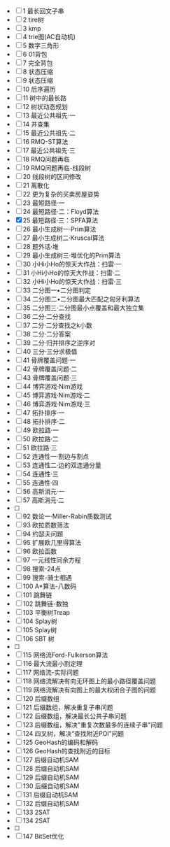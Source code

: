 - [ ] 1 最长回文子串
- [ ] 2 tire树
- [ ] 3 kmp
- [ ] 4 trie图(AC自动机)
- [ ] 5 数字三角形
- [ ] 6 01背包
- [ ] 7 完全背包
- [ ] 8 状态压缩
- [ ] 9 状态压缩
- [ ] 10 后序遍历
- [ ] 11 树中的最长路
- [ ] 12 树状动态规划
- [ ] 13 最近公共祖先·一
- [ ] 14 并查集
- [ ] 15 最近公共祖先·二
- [ ] 16 RMQ-ST算法
- [ ] 17 最近公共祖先·三
- [ ] 18 RMQ问题再临
- [ ] 19 RMQ问题再临-线段树
- [ ] 20 线段树的区间修改
- [ ] 21 离散化
- [ ] 22 更为复杂的买卖房屋姿势
- [ ] 23 最短路径·一
- [ ] 24 最短路径·二：Floyd算法
- [x] 25 最短路径·三：SPFA算法
- [ ] 26 最小生成树一·Prim算法
- [ ] 27 最小生成树二·Kruscal算法
- [ ] 28 题外话·堆
- [ ] 29 最小生成树三·堆优化的Prim算法
- [ ] 30 小Hi小Ho的惊天大作战：扫雷·一
- [ ] 31 小Hi小Ho的惊天大作战：扫雷·二
- [ ] 32 小Hi小Ho的惊天大作战：扫雷·三
- [ ] 33 二分图一•二分图判定
- [ ] 34 二分图二•二分图最大匹配之匈牙利算法
- [ ] 35 二分图三·二分图最小点覆盖和最大独立集
- [ ] 36 二分·二分查找
- [ ] 37 二分·二分查找之k小数
- [ ] 38 二分·二分答案
- [ ] 39 二分·归并排序之逆序对
- [ ] 40 三分·三分求极值
- [ ] 41 骨牌覆盖问题·一
- [ ] 42 骨牌覆盖问题·二
- [ ] 43 骨牌覆盖问题·三
- [ ] 44 博弈游戏·Nim游戏
- [ ] 45 博弈游戏·Nim游戏·二
- [ ] 46 博弈游戏·Nim游戏·三
- [ ] 47 拓扑排序·一
- [ ] 48 拓扑排序·二
- [ ] 49 欧拉路·一
- [ ] 50 欧拉路·二
- [ ] 51 欧拉路·三
- [ ] 52 连通性一·割边与割点
- [ ] 53 连通性二·边的双连通分量
- [ ] 54 连通性·三
- [ ] 55 连通性·四
- [ ] 56 高斯消元·一
- [ ] 57 高斯消元·二
- [ ] 
- [ ] 92 数论一·Miller-Rabin质数测试
- [ ] 93 欧拉质数筛法
- [ ] 94 约瑟夫问题
- [ ] 95 扩展欧几里得算法
- [ ] 96 欧拉函数
- [ ] 97 一元线性同余方程
- [ ] 98 搜索-24点
- [ ] 99 搜索-骑士相遇
- [ ] 100 A*算法-八数码
- [ ] 101 跳舞链
- [ ] 102 跳舞链-数独
- [ ] 103 平衡树Treap
- [ ] 104 Splay树
- [ ] 105 Splay树
- [ ] 106 SBT 树
- [ ] 
- [ ] 115 网络流Ford-Fulkerson算法
- [ ] 116 最大流最小割定理
- [ ] 117 网络流-实际问题
- [ ] 118 网络流解决有向无环图上的最小路径覆盖问题
- [ ] 119 网络流解决有向图上的最大权闭合子图的问题
- [ ] 120 后缀数组
- [ ] 121 后缀数组，解决重复子串问题
- [ ] 122 后缀数组，解决最长公共子串问题
- [ ] 123 后缀数组，解决"重复次数最多的连续子串"问题
- [ ] 124 四叉树，解决“查找附近POI”问题
- [ ] 125 GeoHash的编码和解码
- [ ] 126 GeoHash的查找附近的目标
- [ ] 127 后缀自动机SAM
- [ ] 128 后缀自动机SAM
- [ ] 129 后缀自动机SAM
- [ ] 130 后缀自动机SAM
- [ ] 131 后缀自动机SAM
- [ ] 132 后缀自动机SAM
- [ ] 133 2SAT
- [ ] 134 2SAT
- [ ] 
- [ ] 147 BitSet优化